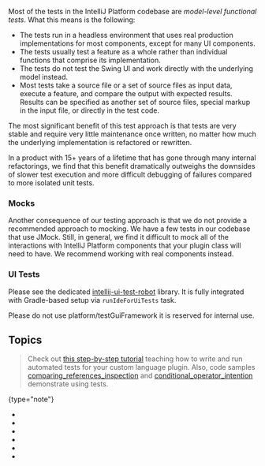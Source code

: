[//]: # (title: Testing Plugins)

<!-- Copyright 2000-2021 JetBrains s.r.o. and other contributors. Use of this source code is governed by the Apache 2.0 license that can be found in the LICENSE file. -->

Most of the tests in the IntelliJ Platform codebase are *model-level functional tests*.
What this means is the following:

* The tests run in a headless environment that uses real production implementations for most components, except for many UI components.
* The tests usually test a feature as a whole rather than individual functions that comprise its implementation.
* The tests do not test the Swing UI and work directly with the underlying model instead.
* Most tests take a source file or a set of source files as input data, execute a feature, and compare the output with expected results.
  Results can be specified as another set of source files, special markup in the input file, or directly in the test code.

The most significant benefit of this test approach is that tests are very stable and require very little maintenance once written, no matter how much the underlying implementation is refactored or rewritten.

In a product with 15+ years of a lifetime that has gone through many internal refactorings, we find that this benefit dramatically outweighs the downsides of slower test execution and more difficult debugging of failures compared to more isolated unit tests.

### Mocks

Another consequence of our testing approach is that we do not provide a recommended approach to mocking.
We have a few tests in our codebase that use JMock.
Still, in general, we find it difficult to mock all of the interactions with IntelliJ Platform components that your plugin class will need to have.
We recommend working with real components instead.

### UI Tests

Please see the dedicated [intellij-ui-test-robot](https://github.com/JetBrains/intellij-ui-test-robot) library.
It is fully integrated with Gradle-based setup via `runIdeForUiTests` task.

Please do not use <path>platform/testGuiFramework</path> it is reserved for internal use.

## Topics

  > Check out [this step-by-step tutorial](writing_tests_for_plugins.md) teaching how to write and run automated tests for your custom language plugin.
  > Also, code samples
  > [comparing_references_inspection](https://github.com/JetBrains/intellij-sdk-docs/tree/main/code_samples/comparing_references_inspection)
  > and [conditional_operator_intention](https://github.com/JetBrains/intellij-sdk-docs/tree/main/code_samples/conditional_operator_intention) demonstrate using tests.
  >
 {type="note"}

* [](tests_and_fixtures.md)
* [](light_and_heavy_tests.md)
* [](test_project_and_testdata_directories.md)
* [](writing_tests.md)
* [](testing_highlighting.md)
* [](testing_faq.md)
